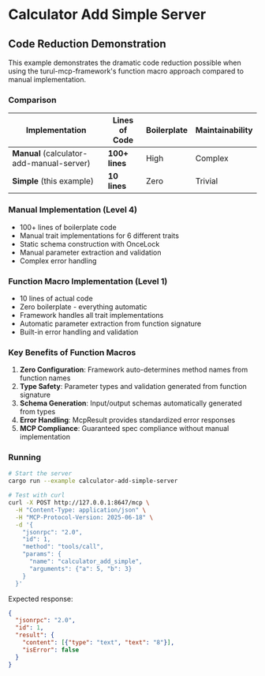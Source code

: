 # Calculator Add Simple Server

## Code Reduction Demonstration

This example demonstrates the dramatic code reduction possible when using the turul-mcp-framework's function macro approach compared to manual implementation.

### Comparison

| Implementation | Lines of Code | Boilerplate | Maintainability |
|----------------|---------------|-------------|-----------------|
| **Manual** (calculator-add-manual-server) | **100+ lines** | High | Complex |
| **Simple** (this example) | **10 lines** | Zero | Trivial |

### Manual Implementation (Level 4)
- 100+ lines of boilerplate code
- Manual trait implementations for 6 different traits
- Static schema construction with OnceLock
- Manual parameter extraction and validation
- Complex error handling

### Function Macro Implementation (Level 1)
- 10 lines of actual code
- Zero boilerplate - everything automatic
- Framework handles all trait implementations
- Automatic parameter extraction from function signature
- Built-in error handling and validation

### Key Benefits of Function Macros

1. **Zero Configuration**: Framework auto-determines method names from function names
2. **Type Safety**: Parameter types and validation generated from function signature
3. **Schema Generation**: Input/output schemas automatically generated from types
4. **Error Handling**: McpResult provides standardized error responses
5. **MCP Compliance**: Guaranteed spec compliance without manual implementation

### Running

```bash
# Start the server
cargo run --example calculator-add-simple-server

# Test with curl
curl -X POST http://127.0.0.1:8647/mcp \
  -H "Content-Type: application/json" \
  -H "MCP-Protocol-Version: 2025-06-18" \
  -d '{
    "jsonrpc": "2.0",
    "id": 1,
    "method": "tools/call",
    "params": {
      "name": "calculator_add_simple",
      "arguments": {"a": 5, "b": 3}
    }
  }'
```

Expected response:
```json
{
  "jsonrpc": "2.0",
  "id": 1,
  "result": {
    "content": [{"type": "text", "text": "8"}],
    "isError": false
  }
}
```